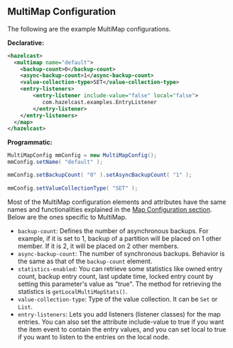 
## MultiMap Configuration

The following are the example MultiMap configurations.

**Declarative:**

```xml
<hazelcast>
  <multimap name="default">
    <backup-count>0</backup-count>
    <async-backup-count>1</async-backup-count>
    <value-collection-type>SET</value-collection-type>
    <entry-listeners>
        <entry-listener include-value="false" local="false">
           com.hazelcast.examples.EntryListener
        </entry-listener>
    </entry-listeners>   
  </map>
</hazelcast>
```

**Programmatic:**

```java
MultiMapConfig mmConfig = new MultiMapConfig();
mmConfig.setName( "default" );

mmConfig.setBackupCount( "0" ).setAsyncBackupCount( "1" );
         
mmConfig.setValueCollectionType( "SET" );
```


Most of the MultiMap configuration elements and attributes have the same names and functionalities explained in the [Map Configuration section](#map-configuration). Below are the ones specific to MultiMap.

- `backup-count`: Defines the number of asynchronous backups. For example, if it is set to 1, backup of a partition will be
placed on 1 other member. If it is 2, it will be placed on 2 other members.
- `async-backup-count`: The number of synchronous backups. Behavior is the same as that of the `backup-count` element.
- `statistics-enabled`: You can retrieve some statistics like owned entry count, backup entry count, last update time, locked entry count by setting this parameter's value as "true". The method for retrieving the statistics is `getLocalMultiMapStats()`.
- `value-collection-type`: Type of the value collection. It can be `Set` or `List`.
- `entry-listeners`: Lets you add listeners (listener classes) for the map entries. You can also set the attribute
include-value to true if you want the item event to contain the entry values, and you can set
local to true if you want to listen to the entries on the local node.


